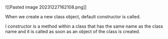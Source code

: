 ![[Pasted image 20231227162108.png]]

When we create a new class object, default constructor is called.

I constructor is a method within a class that has the same name as the class name and it is called as soon as an object of the class is created.
